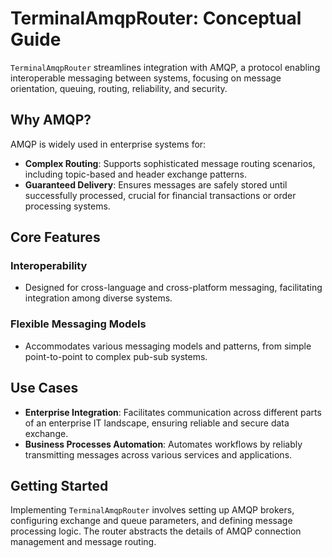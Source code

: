 # TerminalAmqpRouter: Conceptual Guide

`TerminalAmqpRouter` streamlines integration with AMQP, a protocol enabling interoperable messaging between systems, focusing on message orientation, queuing, routing, reliability, and security.

## Why AMQP?

AMQP is widely used in enterprise systems for:

- **Complex Routing**: Supports sophisticated message routing scenarios, including topic-based and header exchange patterns.
- **Guaranteed Delivery**: Ensures messages are safely stored until successfully processed, crucial for financial transactions or order processing systems.

## Core Features

### Interoperability
- Designed for cross-language and cross-platform messaging, facilitating integration among diverse systems.

### Flexible Messaging Models
- Accommodates various messaging models and patterns, from simple point-to-point to complex pub-sub systems.

## Use Cases

- **Enterprise Integration**: Facilitates communication across different parts of an enterprise IT landscape, ensuring reliable and secure data exchange.
- **Business Processes Automation**: Automates workflows by reliably transmitting messages across various services and applications.

## Getting Started

Implementing `TerminalAmqpRouter` involves setting up AMQP brokers, configuring exchange and queue parameters, and defining message processing logic. The router abstracts the details of AMQP connection management and message routing.
